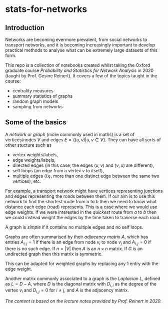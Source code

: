 # stats-for-networks

## Introduction

Networks are becoming evermore prevalent, from social networks to transport networks, and it is becoming increasingly important to develop practical methods to analyse what can be extremely large datasets of this form.

This repo is a collection of notebooks created whilst taking the Oxford graduate course *Probability and Statistics for Network Analysis* in 2020 (taught by Prof. Gesine Reinert). It covers a few of the topics taught in the course:

- centrality measures
- summary statistics of graphs
- random graph models
- sampling from networks

## Some of the basics

A *network* or *graph* (more commonly used in maths) is a set of vertices/nodes $V$ and edges $E=\{(u,v) | u,v\in V\}$. They can have all sorts of other stucture such as

- vertex weights/labels,
- edge weights/labels,
- directed edges (in this case, the edges $(u,v)$ and $(v,u)$ are different),
- self loops (an edge from a vertex $v$ to itself), 
- multiple edges (i.e. more than one distinct edge between the same two vertices), etc.

For example, a transport network might have vertices representing junctions and edges representing the roads between them. If our aim is to use this network to find the shortest route from $a$ to $b$ then we need to know what distance each edge (road) represents. This is a case where we would use edge weights. If we were interested in the *quickest* route from $a$ to $b$ then we could instead weight the edges by the time taken to traverse each road.

A graph is *simple* if it contains no multiple edges and no self loops.

Graphs are often summarised by their *adjacency matrix $A$*, which has entries $A_{i,j}=1$ if there is an edge from node $v_i$ to node $v_j$ and $A_{i,j}=0$ if there is no such edge. If $n=|V|$ then $A$ is an $n\times n$ matrix. If $G$ is an undirected graph then this matrix is symmetric.

This can be adapted for weighted graphs by replacing any $1$ entry with the edge weight.

Another matrix commonly associated to a graph is the *Laplacian $L$*, defined as $L=D-A$, where $D$ is the diagonal matrix with $D_{i,i}$ as the degree of the vertex $v_i$ and $D_{i,j}=0$ for $i\neq j$, and $A$ is the adjacency matrix.

*The content is based on the lecture notes provided by Prof. Reinert in 2020.*

